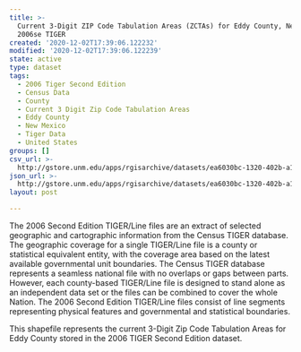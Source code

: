 ```yaml
---
title: >-
  Current 3-Digit ZIP Code Tabulation Areas (ZCTAs) for Eddy County, New Mexico,
  2006se TIGER
created: '2020-12-02T17:39:06.122232'
modified: '2020-12-02T17:39:06.122239'
state: active
type: dataset
tags:
  - 2006 Tiger Second Edition
  - Census Data
  - County
  - Current 3 Digit Zip Code Tabulation Areas
  - Eddy County
  - New Mexico
  - Tiger Data
  - United States
groups: []
csv_url: >-
  http://gstore.unm.edu/apps/rgisarchive/datasets/ea6030bc-1320-402b-a1bc-5c552c77fad6/tgr2006se_eddy_zcta3cu.derived.csv
json_url: >-
  http://gstore.unm.edu/apps/rgisarchive/datasets/ea6030bc-1320-402b-a1bc-5c552c77fad6/tgr2006se_eddy_zcta3cu.derived.json
layout: post

---
```

The 2006 Second Edition TIGER/Line files are an extract of selected geographic and cartographic information from the Census TIGER database.  The geographic coverage for a single TIGER/Line file is a county or statistical equivalent entity, with the coverage area based on the latest available governmental unit boundaries. The Census TIGER database represents a seamless national file with no overlaps or gaps between parts.  However, each county-based TIGER/Line file is designed to stand alone as an independent data set or the files can be combined to cover the whole Nation.  The 2006 Second Edition  TIGER/Line files consist of line segments representing physical features and governmental and statistical boundaries.  

This shapefile represents the current 3-Digit Zip Code Tabulation Areas for Eddy County stored in the 2006 TIGER Second Edition dataset.
